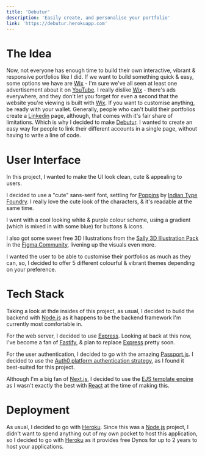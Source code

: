 ```yaml
---
title: 'Debutur'
description: 'Easily create, and personalise your portfolio'
link: 'https://debutur.herokuapp.com'
---
```


# The Idea

Now, not everyone has enough time to build their own interactive, vibrant & responsive portfolios like I did. If we want to build something quick & easy, some options we have are [Wix](https://wix.com) - I'm sure we've all seen at least one advertisement about it on [YouTube](https://www.youtube.com/watch?v=grLR_Og45Yw). I really dislike [Wix](https://wix.com) - there's ads everywhere, and they don't let you forget for even a second that the website you're viewing is built with [Wix](https://wix.com). If you want to customise anything, be ready with your wallet. Generally, people who can't build their portfolios create a [Linkedin](https://linkedin.com) page, although, that comes with it's fair share of limitations. Which is why I decided to make [Debutur](https://debutur.herokuapp.com). I wanted to create an easy way for people to link their different accounts in a single page, without having to write a line of code.

# User Interface

In this project, I wanted to make the UI look clean, cute & appealing to users. 

I decided to use a "cute" sans-serif font, settling for [Poppins](https://github.com/itfoundry/Poppins) by [Indian Type Foundry](https://www.indiantypefoundry.com/). I really love the cute look of the characters, & it's readable at the same time.

I went with a cool looking white & purple colour scheme, using a gradient (which is mixed in with some blue) for buttons & icons. 

I also got some sweet free 3D Illustrations from the [Sally 3D Illustration Pack](https://www.figma.com/community/file/890095002328610853) in the [Figma Community](https://www.figma.com/community/), livening up the visuals even more. 

I wanted the user to be able to customise their portfolios as much as they can, so, I decided to offer 5 different colourful & vibrant themes depending on your preference. 

# Tech Stack

Taking a look at thde insides of this project, as usual, I decided to build the backend with [Node.js](https://nodejs.org) as it happens to be the backend framework I'm currently most comfortable in.

For the web server, I decided to use [Express](https://expressjs.com). Looking at back at this now, I've become a fan of [Fastify](https://fastify.io), & plan to replace [Express](https://expressjs.com) pretty soon.

For the user authentication, I decided to go with the amazing [Passport.js](https://passportjs.org). I decided to use the [Auth0 platform authentication strategy](https://www.passportjs.org/packages/passport-auth0), as I found it best-suited for this project.

Although I'm a big fan of [Next.js](https://nextjs.org), I decided to use the [EJS template engine](https://ejs.co/) as I wasn't exactly the best with [React](https://reactjs.org) at the time of making this. 

# Deployment 

As usual, I decided to go with [Heroku](https://heroku.com). Since this was a [Node.js](https://nodejs.org) project, I didn't want to spend anything out of my own pocket to host this application, so I decided to go with [Heroku](https://heroku.com) as it provides free Dynos for up to 2 years to host your applications.